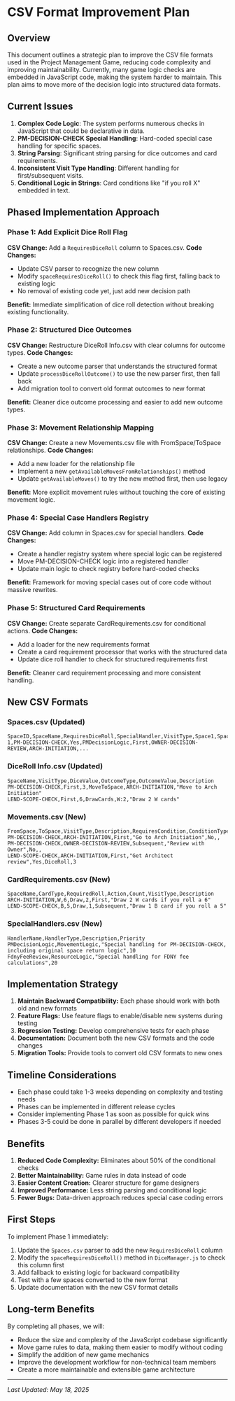 # CSV Format Improvement Plan

## Overview

This document outlines a strategic plan to improve the CSV file formats used in the Project Management Game, reducing code complexity and improving maintainability. Currently, many game logic checks are embedded in JavaScript code, making the system harder to maintain. This plan aims to move more of the decision logic into structured data formats.

## Current Issues

1. **Complex Code Logic**: The system performs numerous checks in JavaScript that could be declarative in data.
2. **PM-DECISION-CHECK Special Handling**: Hard-coded special case handling for specific spaces.
3. **String Parsing**: Significant string parsing for dice outcomes and card requirements.
4. **Inconsistent Visit Type Handling**: Different handling for first/subsequent visits.
5. **Conditional Logic in Strings**: Card conditions like "if you roll X" embedded in text.

## Phased Implementation Approach

### Phase 1: Add Explicit Dice Roll Flag
**CSV Change:** Add a `RequiresDiceRoll` column to Spaces.csv.
**Code Changes:**
- Update CSV parser to recognize the new column
- Modify `spaceRequiresDiceRoll()` to check this flag first, falling back to existing logic
- No removal of existing code yet, just add new decision path

**Benefit:** Immediate simplification of dice roll detection without breaking existing functionality.

### Phase 2: Structured Dice Outcomes
**CSV Change:** Restructure DiceRoll Info.csv with clear columns for outcome types.
**Code Changes:**
- Create a new outcome parser that understands the structured format
- Update `processDiceRollOutcome()` to use the new parser first, then fall back
- Add migration tool to convert old format outcomes to new format

**Benefit:** Cleaner dice outcome processing and easier to add new outcome types.

### Phase 3: Movement Relationship Mapping
**CSV Change:** Create a new Movements.csv file with FromSpace/ToSpace relationships.
**Code Changes:**
- Add a new loader for the relationship file
- Implement a new `getAvailableMovesFromRelationships()` method
- Update `getAvailableMoves()` to try the new method first, then use legacy

**Benefit:** More explicit movement rules without touching the core of existing movement logic.

### Phase 4: Special Case Handlers Registry
**CSV Change:** Add column in Spaces.csv for special handlers.
**Code Changes:**
- Create a handler registry system where special logic can be registered
- Move PM-DECISION-CHECK logic into a registered handler
- Update main logic to check registry before hard-coded checks

**Benefit:** Framework for moving special cases out of core code without massive rewrites.

### Phase 5: Structured Card Requirements
**CSV Change:** Create separate CardRequirements.csv for conditional actions.
**Code Changes:**
- Add a loader for the new requirements format
- Create a card requirement processor that works with the structured data
- Update dice roll handler to check for structured requirements first

**Benefit:** Cleaner card requirement processing and more consistent handling.

## New CSV Formats

### Spaces.csv (Updated)
```
SpaceID,SpaceName,RequiresDiceRoll,SpecialHandler,VisitType,Space1,Space2,...
1,PM-DECISION-CHECK,Yes,PMDecisionLogic,First,OWNER-DECISION-REVIEW,ARCH-INITIATION,...
```

### DiceRoll Info.csv (Updated)
```
SpaceName,VisitType,DiceValue,OutcomeType,OutcomeValue,Description
PM-DECISION-CHECK,First,3,MoveToSpace,ARCH-INITIATION,"Move to Arch Initiation"
LEND-SCOPE-CHECK,First,6,DrawCards,W:2,"Draw 2 W cards"
```

### Movements.csv (New)
```
FromSpace,ToSpace,VisitType,Description,RequiresCondition,ConditionType,ConditionValue
PM-DECISION-CHECK,ARCH-INITIATION,First,"Go to Arch Initiation",No,,
PM-DECISION-CHECK,OWNER-DECISION-REVIEW,Subsequent,"Review with Owner",No,,
LEND-SCOPE-CHECK,ARCH-INITIATION,First,"Get Architect review",Yes,DiceRoll,3
```

### CardRequirements.csv (New)
```
SpaceName,CardType,RequiredRoll,Action,Count,VisitType,Description
ARCH-INITIATION,W,6,Draw,2,First,"Draw 2 W cards if you roll a 6"
LEND-SCOPE-CHECK,B,5,Draw,1,Subsequent,"Draw 1 B card if you roll a 5"
```

### SpecialHandlers.csv (New)
```
HandlerName,HandlerType,Description,Priority
PMDecisionLogic,MovementLogic,"Special handling for PM-DECISION-CHECK, including original space return logic",10
FdnyFeeReview,ResourceLogic,"Special handling for FDNY fee calculations",20
```

## Implementation Strategy

1. **Maintain Backward Compatibility:** Each phase should work with both old and new formats
2. **Feature Flags:** Use feature flags to enable/disable new systems during testing
3. **Regression Testing:** Develop comprehensive tests for each phase
4. **Documentation:** Document both the new CSV formats and the code changes
5. **Migration Tools:** Provide tools to convert old CSV formats to new ones

## Timeline Considerations

- Each phase could take 1-3 weeks depending on complexity and testing needs
- Phases can be implemented in different release cycles
- Consider implementing Phase 1 as soon as possible for quick wins
- Phases 3-5 could be done in parallel by different developers if needed

## Benefits

1. **Reduced Code Complexity:** Eliminates about 50% of the conditional checks
2. **Better Maintainability:** Game rules in data instead of code
3. **Easier Content Creation:** Clearer structure for game designers
4. **Improved Performance:** Less string parsing and conditional logic
5. **Fewer Bugs:** Data-driven approach reduces special case coding errors

## First Steps

To implement Phase 1 immediately:

1. Update the `Spaces.csv` parser to add the new `RequiresDiceRoll` column
2. Modify the `spaceRequiresDiceRoll()` method in `DiceManager.js` to check this column first
3. Add fallback to existing logic for backward compatibility
4. Test with a few spaces converted to the new format
5. Update documentation with the new CSV format details

## Long-term Benefits

By completing all phases, we will:
- Reduce the size and complexity of the JavaScript codebase significantly
- Move game rules to data, making them easier to modify without coding
- Simplify the addition of new game mechanics
- Improve the development workflow for non-technical team members
- Create a more maintainable and extensible game architecture

---

*Last Updated: May 18, 2025*
